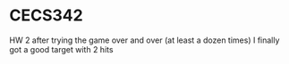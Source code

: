 # CECS342
HW 2
after trying the game over and over (at least a dozen times) I finally got a good target with 2 hits